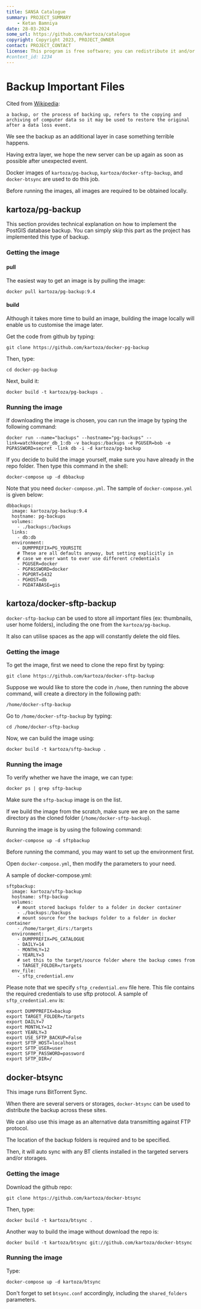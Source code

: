 ```yaml
---
title: SANSA Catalogue
summary: PROJECT_SUMMARY
    - Ketan Bamniya
date: 28-03-2024
some_url: https://github.com/kartoza/catalogue
copyright: Copyright 2023, PROJECT_OWNER
contact: PROJECT_CONTACT
license: This program is free software; you can redistribute it and/or modify it under the terms of the GNU Affero General Public License as published by the Free Software Foundation; either version 3 of the License, or (at your option) any later version.
#context_id: 1234
---
```


# Backup Important Files

Cited from [Wikipedia](https://en.wikipedia.org/wiki/Backup):
```
a backup, or the process of backing up, refers to the copying and archiving of computer data so it may be used to restore the original after a data loss event. 
```

We see the backup as an additional layer in case something terrible happens.

Having extra layer, we hope the new server can be up again as soon as possible after unexpected event.

Docker images of `kartoza/pg-backup`, `kartoza/docker-sftp-backup`, and `docker-btsync` are used to do this job.

Before running the images, all images are required to be obtained locally.

## kartoza/pg-backup

This section provides technical explanation on how to implement the PostGIS database backup.
You can simply skip this part as the project has implemented this type of backup.

### Getting the image
#### pull

The easiest way to get an image is by pulling the image:
```
docker pull kartoza/pg-backup:9.4
```

#### build 

Although it takes more time to build an image, building the image locally will enable us to customise the image later.

Get the code from github by typing:

`git clone https://github.com/kartoza/docker-pg-backup` 

Then, type:

`cd docker-pg-backup`

Next, build it:

`docker build -t kartoza/pg-backups .`

### Running the image

If downloading the image is chosen, you can run the image by typing the following command:

`docker run --name="backups" --hostname="pg-backups" --link=watchkeeper_db_1:db -v backups:/backups -e PGUSER=bob -e PGPASSWORD=secret -link db -i -d kartoza/pg-backup`

If you decide to build the image yourself, make sure you have already in the repo folder. 
Then type this command in the shell:

`docker-compose up -d dbbackup`

Note that you need `docker-compose.yml`.
The sample of `docker-compose.yml` is given below:

```
dbbackups:
  image: kartoza/pg-backup:9.4
  hostname: pg-backups
  volumes:
    - ./backups:/backups
  links:
    - db:db
  environment:
    - DUMPPREFIX=PG_YOURSITE
    # These are all defaults anyway, but setting explicitly in
    # case we ever want to ever use different credentials
    - PGUSER=docker
    - PGPASSWORD=docker
    - PGPORT=5432
    - PGHOST=db
    - PGDATABASE=gis  
```

## kartoza/docker-sftp-backup
`docker-sftp-backup` can be used to store all important files (ex: thumbnails, user home folders), including the one from the `kartoza/pg-backup`.

It also can utilise spaces as the app will constantly delete the old files.

### Getting the image

To get the image, first we need to clone the repo first by typing:

`git clone https://github.com/kartoza/docker-sftp-backup`

Suppose we would like to store the code in `/home`, then running the above command, will create a directory in the following path: 

`/home/docker-sftp-backup`

Go to `/home/docker-sftp-backup` by typing:

`cd /home/docker-sftp-backup`

Now, we can build the image using:

`docker build -t kartoza/sftp-backup .`

### Running the image

To verify whether we have the image, we can type:

`docker ps | grep sftp-backup`

Make sure the `sftp-backup` image is on the list.

If we build the image from the scratch, make sure we are on the same directory as the cloned folder (`/home/docker-sftp-backup`).

Running the image is by using the following command:

`docker-compose up -d sftpbackup`

Before running the command, you may want to set up the environment first.

Open `docker-compose.yml`, then modify the parameters to your need.

A sample of docker-compose.yml:

```
sftpbackup:
  image: kartoza/sftp-backup
  hostname: sftp-backup
  volumes:
    # mount stored backups folder to a folder in docker container
    - ./backups:/backups
    # mount source for the backups folder to a folder in docker container
    - /home/target_dirs:/targets
  environment:
    - DUMPPREFIX=PG_CATALOGUE
    - DAILY=14
    - MONTHLY=12
    - YEARLY=3
    # set this to the target/source folder where the backup comes from
    - TARGET_FOLDER=/targets
  env_file:
    - sftp_credential.env
```

Please note that we specify `sftp_credential.env` file here. 
This file contains the required credentials to use sftp protocol.
A sample of `sftp_credential.env` is:

```
export DUMPPREFIX=backup
export TARGET_FOLDER=/targets
export DAILY=7
export MONTHLY=12
export YEARLY=3
export USE_SFTP_BACKUP=False
export SFTP_HOST=localhost
export SFTP_USER=user
export SFTP_PASSWORD=password
export SFTP_DIR=/
``` 

## docker-btsync
This image runs BitTorrent Sync.

When there are several servers or storages, `docker-btsync` can be used to distribute the backup across these sites.

We can also use this image as an alternative data transmitting against FTP protocol. 

The location of the backup folders is required and to be specified. 

Then, it will auto sync with any BT clients installed in the targeted servers and/or storages. 

### Getting the image

Download the github repo: 

`git clone https://github.com/kartoza/docker-btsync` 

Then, type: 

`docker build -t kartoza/btsync .`

Another way to build the image without download the repo is:

`docker build -t kartoza/btsync git://github.com/kartoza/docker-btsync`

### Running the image

Type:

`docker-compose up -d kartoza/btsync`

Don't forget to set `btsync.conf` accordingly, including the `shared_folders` parameters.
